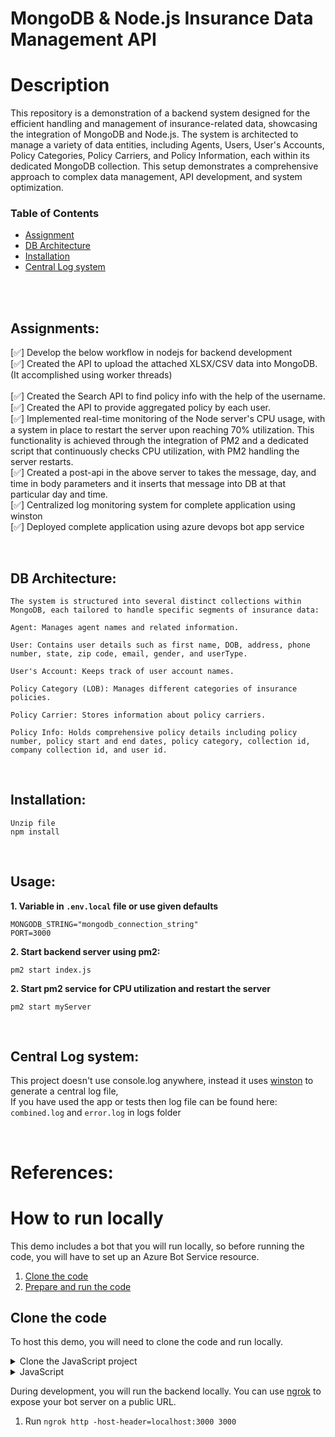 # MongoDB & Node.js Insurance Data Management API

# Description

This repository is a demonstration of a backend system designed for the efficient handling and management of insurance-related data, showcasing the integration of MongoDB and Node.js. The system is architected to manage a variety of data entities, including Agents, Users, User's Accounts, Policy Categories, Policy Carriers, and Policy Information, each within its dedicated MongoDB collection. This setup demonstrates a comprehensive approach to complex data management, API development, and system optimization. 

<!-- TABLE OF CONTENTS -->
### Table of Contents
* [Assignment](#assignments)
* [DB Architecture](#dbarchitecture)
* [Installation](#installation) 
* [Central Log system](#logs) 
</br>
</br> 


## Assignments: <i id="assignments"></i>

[✅] Develop the below workflow in nodejs for backend development </br>
[✅] Created the API to upload the attached XLSX/CSV data into MongoDB. (It accomplished using worker threads) </br>      
[✅] Created the Search API to find policy info with the help of the username. </br>
[✅] Created the API to provide aggregated policy by each user.  </br>
[✅] Implemented real-time monitoring of the Node server's CPU usage, with a system in place to restart the server upon reaching 70% utilization. This functionality is achieved through the integration of PM2 and a dedicated script that continuously checks CPU utilization, with PM2 handling the server restarts.</br>
[✅] Created a post-api in the above server to takes the message, day, and time in body parameters and it inserts that message into DB at that particular day and time.</br>
[✅] Centralized log monitoring system for complete application using winston</br>
[✅] Deployed complete application using azure devops bot app service 



</br>
 

## DB Architecture: <i id="dbarchitecture"></i> 
```
The system is structured into several distinct collections within MongoDB, each tailored to handle specific segments of insurance data:

Agent: Manages agent names and related information.

User: Contains user details such as first name, DOB, address, phone number, state, zip code, email, gender, and userType.

User's Account: Keeps track of user account names.

Policy Category (LOB): Manages different categories of insurance policies.

Policy Carrier: Stores information about policy carriers.

Policy Info: Holds comprehensive policy details including policy number, policy start and end dates, policy category, collection id, company collection id, and user id.

```
</br>


## Installation: <i id="installation"></i> 
```
Unzip file
npm install
```
</br>

## Usage: <i id="usage"></i> 
<b>1. Variable in `.env.local` file or use given defaults</b>
```
MONGODB_STRING="mongodb_connection_string"
PORT=3000
```

<b>2. Start backend server using pm2:</b>
```
pm2 start index.js
```
<b>2. Start pm2 service for CPU utilization and restart the server</b>
```
pm2 start myServer
```


</br>
 
## Central Log system: <i id="logs"></i>
This project doesn't use console.log anywhere, instead it uses [winston](https://www.npmjs.com/package/winston) to generate a central log file,       
If you have used the app or tests then log file can be found here:           
`combined.log` and  `error.log` in logs folder

</br>
 
 

# References:

# How to run locally

This demo includes a bot that you will run locally, so before running the code, you will have to set up an Azure Bot Service resource.

1. [Clone the code](#clone-the-code) 
1. [Prepare and run the code](#prepare-and-run-the-code)

## Clone the code

To host this demo, you will need to clone the code and run locally.

<details><summary>Clone the JavaScript project</summary>

1. Clone this repository 

</details>  

<details><summary>JavaScript</summary>

1. Save the Mongodb credentials and port to `/.env.local`
   -  ```
    MONGODB_STRING="mongodb_connection_string"
    PORT=3000
      ```
1. Save the configuration for pm2 `/ecosystem.config.js`
   

</details>

 
</details>

During development, you will run the backend locally. You can use [ngrok](https://ngrok.com/) to expose your bot server on a public URL.

1. Run `ngrok http -host-header=localhost:3000 3000`
 
 